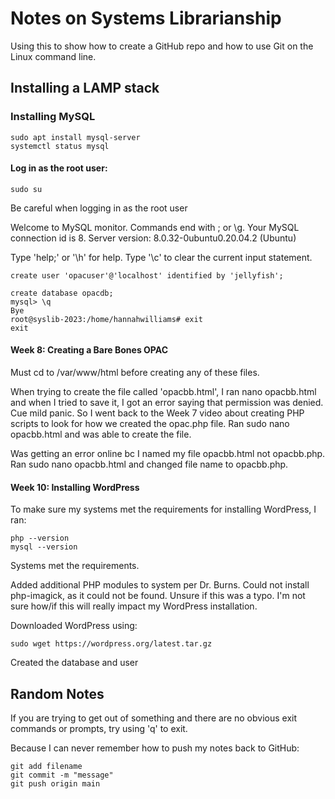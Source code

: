 # Notes on Systems Librarianship

Using this to show how to create a GitHub repo and
how to use Git on the Linux command line.

## Installing a LAMP stack

### Installing MySQL

```
sudo apt install mysql-server
systemctl status mysql
```

#### Log in as the root user:
```
sudo su
```

Be careful when logging in as the root user

Welcome to MySQL monitor. Commands end with ; or \g.
Your MySQL connection id is 8.
Server version: 8.0.32-0ubuntu0.20.04.2 (Ubuntu)

Type 'help;' or '\h' for help. Type '\c' to clear the current input statement.

```
create user 'opacuser'@'localhost' identified by 'jellyfish';
```
```
create database opacdb;
mysql> \q
Bye
root@syslib-2023:/home/hannahwilliams# exit
exit
```

#### Week 8: Creating a Bare Bones OPAC

Must cd to /var/www/html before creating any of these files.

When trying to create the file called 'opacbb.html', I ran nano opacbb.html and when I tried to save it,
I got an error saying that permission was denied. Cue mild panic. So I went back to the Week 7 video
about creating PHP scripts to look for how we created the opac.php file. Ran sudo nano opacbb.html and was
able to create the file. 

Was getting an error online bc I named my file opacbb.html not opacbb.php. Ran sudo nano opacbb.html
and changed file name to opacbb.php.

#### Week 10: Installing WordPress

To make sure my systems met the requirements for installing WordPress, I ran: 

```
php --version
mysql --version
```

Systems met the requirements.

Added additional PHP modules to system per Dr. Burns. Could not install
php-imagick, as it could not be found. Unsure if this was a typo.
I'm not sure how/if this will really impact my WordPress installation.

Downloaded WordPress using:
```
sudo wget https://wordpress.org/latest.tar.gz
```

Created the database and user
## Random Notes

If you are trying to get out of something and there are no obvious exit commands or prompts,
try using 'q' to exit.

Because I can never remember how to push my notes back to GitHub:

```
git add filename
git commit -m "message"
git push origin main
```
